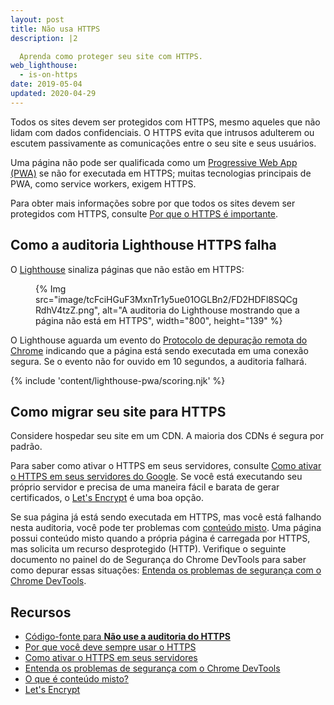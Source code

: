 ```yaml
---
layout: post
title: Não usa HTTPS
description: |2

  Aprenda como proteger seu site com HTTPS.
web_lighthouse:
  - is-on-https
date: 2019-05-04
updated: 2020-04-29
---
```


Todos os sites devem ser protegidos com HTTPS, mesmo aqueles que não lidam com dados confidenciais. O HTTPS evita que intrusos adulterem ou escutem passivamente as comunicações entre o seu site e seus usuários.

Uma página não pode ser qualificada como um [Progressive Web App (PWA)](/discover-installable) se não for executada em HTTPS; muitas tecnologias principais de PWA, como service workers, exigem HTTPS.

Para obter mais informações sobre por que todos os sites devem ser protegidos com HTTPS, consulte [Por que o HTTPS é importante](/why-https-matters/).

## Como a auditoria Lighthouse HTTPS falha

O [Lighthouse](https://developers.google.com/web/tools/lighthouse/) sinaliza páginas que não estão em HTTPS:

<figure>{% Img src="image/tcFciHGuF3MxnTr1y5ue01OGLBn2/FD2HDFl8SQCgRdhV4tzZ.png", alt="A auditoria do Lighthouse mostrando que a página não está em HTTPS", width="800", height="139" %}</figure>

O Lighthouse aguarda um evento do [Protocolo de depuração remota do Chrome](https://github.com/ChromeDevTools/devtools-protocol) indicando que a página está sendo executada em uma conexão segura. Se o evento não for ouvido em 10 segundos, a auditoria falhará.

{% include 'content/lighthouse-pwa/scoring.njk' %}

## Como migrar seu site para HTTPS

Considere hospedar seu site em um CDN. A maioria dos CDNs é segura por padrão.

Para saber como ativar o HTTPS em seus servidores, consulte [Como ativar o HTTPS em seus servidores do Google](https://developers.google.com/web/fundamentals/security/encrypt-in-transit/enable-https). Se você está executando seu próprio servidor e precisa de uma maneira fácil e barata de gerar certificados, o [Let's Encrypt](https://letsencrypt.org/) é uma boa opção.

Se sua página já está sendo executada em HTTPS, mas você está falhando nesta auditoria, você pode ter problemas com [conteúdo misto](/what-is-mixed-content/). Uma página possui conteúdo misto quando a própria página é carregada por HTTPS, mas solicita um recurso desprotegido (HTTP). Verifique o seguinte documento no painel do de Segurança do Chrome DevTools para saber como depurar essas situações: [Entenda os problemas de segurança com o Chrome DevTools](https://developer.chrome.com/docs/devtools/security/).

## Recursos

- [Código-fonte para **Não use a auditoria do HTTPS**](https://github.com/GoogleChrome/lighthouse/blob/master/lighthouse-core/audits/is-on-https.js)
- [Por que você deve sempre usar o HTTPS](https://developers.google.com/web/fundamentals/security/encrypt-in-transit/why-https)
- [Como ativar o HTTPS em seus servidores](https://developers.google.com/web/fundamentals/security/encrypt-in-transit/enable-https)
- [Entenda os problemas de segurança com o Chrome DevTools](https://developer.chrome.com/docs/devtools/security/)
- [O que é conteúdo misto?](/what-is-mixed-content/)
- [Let's Encrypt](https://letsencrypt.org/)
